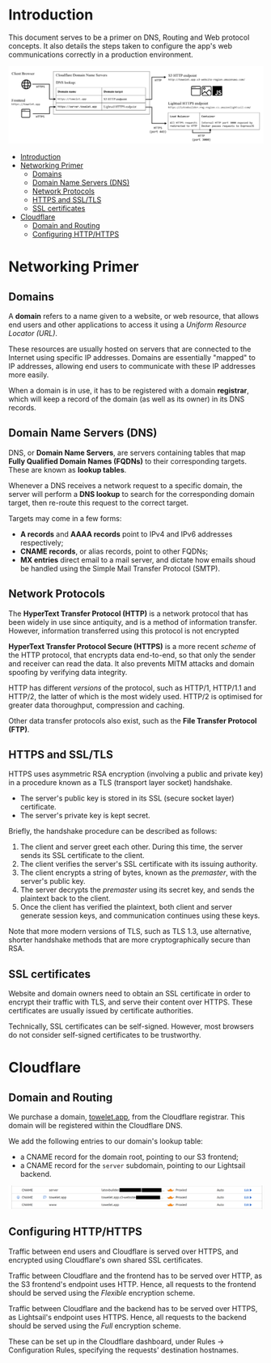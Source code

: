 # Introduction

This document serves to be a primer on DNS, Routing and Web protocol concepts. It also details the steps taken to configure the app's web communications correctly in a production environment.

<img src="./Images/dns-flowchart.png">

- [Introduction](#introduction)
- [Networking Primer](#networking-primer)
  - [Domains](#domains)
  - [Domain Name Servers (DNS)](#domain-name-servers-dns)
  - [Network Protocols](#network-protocols)
  - [HTTPS and SSL/TLS](#https-and-ssltls)
  - [SSL certificates](#ssl-certificates)
- [Cloudflare](#cloudflare)
  - [Domain and Routing](#domain-and-routing)
  - [Configuring HTTP/HTTPS](#configuring-httphttps)

# Networking Primer 

## Domains

A **domain** refers to a name given to a website, or web resource, that allows end users and other applications to access it using a *Uniform Resource Locator (URL)*.

These resources are usually hosted on servers that are connected to the Internet using specific IP addresses. Domains are essentially "mapped" to IP addresses, allowing end users to communicate with these IP addresses more easily.

When a domain is in use, it has to be registered with a domain **registrar**, which will keep a record of the domain (as well as its owner) in its DNS records.

## Domain Name Servers (DNS)

DNS, or **Domain Name Servers**, are servers containing tables that map **Fully Qualified Domain Names (FQDNs)** to their corresponding targets. These are known as **lookup tables**. 

Whenever a DNS receives a network request to a specific domain, the server will perform a **DNS lookup** to search for the corresponding domain target, then re-route this request to the correct target.

Targets may come in a few forms:
- **A records** and **AAAA records** point to IPv4 and IPv6 addresses respectively;
- **CNAME records**, or alias records, point to other FQDNs;
- **MX entries** direct email to a mail server, and dictate how emails shoud be handled using the Simple Mail Transfer Protocol (SMTP).

## Network Protocols

The **HyperText Transfer Protocol (HTTP)** is a network protocol that has been widely in use since antiquity, and is a method of information transfer. However, information transferred using this protocol is not encrypted

**HyperText Transfer Protocol Secure (HTTPS)** is a more recent *scheme* of the HTTP protocol, that encrypts data end-to-end, so that only the sender and receiver can read the data. It also prevents MITM attacks and domain spoofing by verifying data integrity.

HTTP has different *versions* of the protocol, such as HTTP/1, HTTP/1.1 and HTTP/2, the latter of which is the most widely used. HTTP/2 is optimised for greater data thoroughput, compression and caching.

Other data transfer protocols also exist, such as the **File Transfer Protocol (FTP)**.

## HTTPS and SSL/TLS

HTTPS uses asymmetric RSA encryption (involving a public and private key) in a procedure known as a TLS (transport layer socket) handshake.
- The server's public key is stored in its SSL (secure socket layer) certificate.
- The server's private key is kept secret.

Briefly, the handshake procedure can be described as follows:
1. The client and server greet each other. During this time, the server sends its SSL certificate to the client.
2. The client verifies the server's SSL certificate with its issuing authority.
3. The client encrypts a string of bytes, known as the *premaster*, with the server's public key.
4. The server decrypts the *premaster* using its secret key, and sends the plaintext back to the client.
5. Once the client has verified the plaintext, both client and server generate session keys, and communication continues using these keys.

Note that more modern versions of TLS, such as TLS 1.3, use alternative, shorter handshake methods that are more cryptographically secure than RSA.

## SSL certificates

Website and domain owners need to obtain an SSL certificate in order to encrypt their traffic with TLS, and serve their content over HTTPS. These certificates are usually issued by certificate authorities.

Technically, SSL certificates can be self-signed. However, most browsers do not consider self-signed certificates to be trustworthy.

# Cloudflare

## Domain and Routing

We purchase a domain, [towelet.app](https://towelet.app), from the Cloudflare registrar. This domain will be registered within the Cloudflare DNS.

We add the following entries to our domain's lookup table:
- a CNAME record for the domain root, pointing to our S3 frontend;
- a CNAME record for the `server` subdomain, pointing to our Lightsail backend.

<img src="./Images/dns-config.png">

## Configuring HTTP/HTTPS

Traffic between end users and Cloudflare is served over HTTPS, and encrypted using Cloudflare's own shared SSL certificates.

Traffic between Cloudflare and the frontend has to be served over HTTP, as the S3 frontend's endpoint uses HTTP. Hence, all requests to the frontend should be served using the *Flexible* encryption scheme.

Traffic between Cloudflare and the backend has to be served over HTTPS, as Lightsail's endpoint uses HTTPS. Hence, all requests to the backend should be served using the *Full* encryption scheme.

These can be set up in the Cloudflare dashboard, under Rules -> Configuration Rules, specifying the requests' destination hostnames.